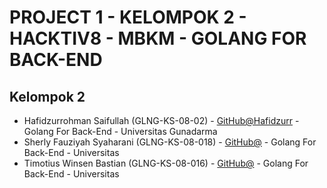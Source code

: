 # PROJECT 1 - KELOMPOK 2 - HACKTIV8 - MBKM - GOLANG FOR BACK-END

## Kelompok 2
* Hafidzurrohman Saifullah (GLNG-KS-08-02) - [GitHub@Hafidzurr](https://github.com/Hafidzurr) - Golang For Back-End - Universitas Gunadarma
* Sherly Fauziyah Syaharani (GLNG-KS-08-018) - [GitHub@](https://github.com/) - Golang For Back-End - Universitas 
* Timotius Winsen Bastian (GLNG-KS-08-016) - [GitHub@](https://github.com/) - Golang For Back-End - Universitas 
